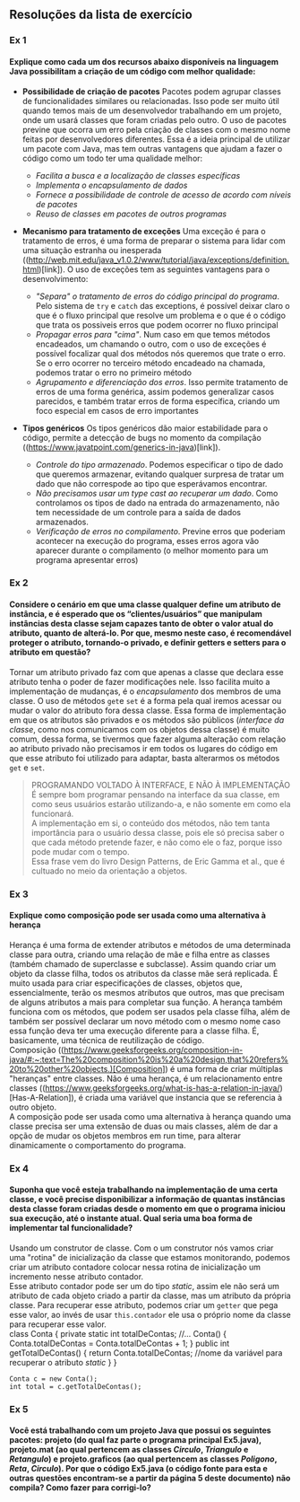 ## Resoluções da lista de exercício

### Ex 1
#### Explique como cada um dos recursos abaixo disponíveis na linguagem Java possibilitam a criação de um código com melhor qualidade:
- **Possibilidade de criação de pacotes** 
Pacotes podem agrupar classes de funcionalidades similares ou relacionadas. Isso pode ser muito útil quando temos mais de um desenvolvedor trabalhando em um projeto, onde um usará classes que foram criadas pelo outro. O uso de pacotes previne que ocorra um erro pela criação de classes com o mesmo nome feitas por desenvolvedores diferentes. Essa é a ideia principal de utilizar um pacote com Java, mas tem outras vantagens que ajudam a fazer o código como um todo ter uma qualidade melhor:
    - *Facilita a busca e a localização de classes específicas* 
    - *Implementa o encapsulamento de dados*
    - *Fornece a possibilidade de controle de acesso de acordo com níveis de pacotes*
    - *Reuso de classes em pacotes de outros programas*

- **Mecanismo para tratamento de exceções** 
Uma exceção é para o tratamento de erros, é uma forma de preparar o sistema para lidar com uma situação estranha ou inesperada ((http://web.mit.edu/java_v1.0.2/www/tutorial/java/exceptions/definition.html)[link]). O uso de exceções tem as seguintes vantagens para o desenvolvimento:
    - *"Separa" o tratamento de erros do código principal do programa*. Pelo sistema de `try` e `catch` das exceptions, é possível deixar claro o que é o fluxo principal que resolve um problema e o que é o código que trata os possiveis erros que podem ocorrer no fluxo principal
    - *Propagar erros para "cima"*. Num caso em que temos métodos encadeados, um chamando o outro, com o uso de exceções é possível focalizar qual dos métodos nós queremos que trate o erro. Se o erro ocorrer no terceiro método encadeado na chamada, podemos tratar o erro no primeiro método
    - *Agrupamento e diferenciação dos erros*. Isso permite tratamento de erros de uma forma genérica, assim podemos generalizar casos parecidos, e também tratar erros de forma específica, criando um foco especial em casos de erro importantes

- **Tipos genéricos**
Os tipos genéricos dão maior estabilidade para o código, permite a detecção de bugs no momento da compilação ((https://www.javatpoint.com/generics-in-java)[link]).
    - *Controle do tipo armazenado*. Podemos especificar o tipo de dado que queremos armazenar, evitando qualquer surpresa de tratar um dado que não correspode ao tipo que esperávamos encontrar.
    - *Não precisamos usar um type cast ao recuperar um dado*. Como controlamos os tipos de dado na entrada do armazenamento, não tem necessidade de um controle para a saída de dados armazenados.
    - *Verificação de erros no compilamento*. Previne erros que poderiam acontecer na execução do programa, esses erros agora vão aparecer durante o compilamento (o melhor momento para um programa apresentar erros)

### Ex 2
#### Considere o cenário em que uma classe qualquer define um atributo de instância, e é esperado que os “clientes/usuários” que manipulam instâncias desta classe sejam capazes tanto de obter o valor atual do atributo, quanto de alterá-lo. Por que, mesmo neste caso, é recomendável proteger o atributo, tornando-o privado, e definir getters e setters para o atributo em questão?
Tornar um atributo privado faz com que apenas a classe que declara esse atributo tenha o poder de fazer modificações nele. Isso facilita muito a implementação de mudanças, é o _encapsulamento_ dos membros de uma classe. O uso de métodos `get`e `set` é a forma pela qual iremos acessar ou mudar o valor do atributo fora dessa classe. 
Essa forma de implementação em que os atributos são privados e os métodos são públicos (_interface da classe_, como nos comunicamos com os objetos dessa classe) é muito comum, dessa forma, se tivermos que fazer alguma alteração com relação ao atributo privado não precisamos ir em todos os lugares do código em que esse atributo foi utilizado para adaptar, basta alterarmos os métodos `get` e `set`.

> PROGRAMANDO VOLTADO À INTERFACE, E NÃO À IMPLEMENTAÇÃO
> É sempre bom programar pensando na interface da sua classe, em como seus usuários estarão utilizando-a, e não somente em como ela funcionará.  
> A implementação em si, o conteúdo dos métodos, não tem tanta importância para o usuário dessa classe, pois ele só precisa saber o que cada método pretende fazer, e não como ele o faz, porque isso pode mudar com o tempo.  
> Essa frase vem do livro Design Patterns, de Eric Gamma et al., que é cultuado no meio da orientação a objetos.

### Ex 3
#### Explique como composição pode ser usada como uma alternativa à herança
Herança é uma forma de extender atributos e métodos de uma determinada classe para outra, criando uma relação de mãe e filha entre as classes (também chamado de superclasse e subclasse). Assim quando criar um objeto da classe filha, todos os atributos da classe mãe será replicada. É muito usada para criar especificações de classes, objetos que, essencialmente, terão os mesmos atributos que outros, mas que precisam de alguns atributos a mais para completar sua função. A herança também funciona com os métodos, que podem ser usados pela classe filha, além de também ser possível declarar um novo método com o mesmo nome caso essa função deva ter uma execução diferente para a classe filha. É, basicamente, uma técnica de reutilização de código.  
Composição ((https://www.geeksforgeeks.org/composition-in-java/#:~:text=The%20composition%20is%20a%20design,that%20refers%20to%20other%20objects.)[Composition]) é uma forma de criar múltiplas "heranças" entre classes. Não é uma herança, é um relacionamento entre classes ((https://www.geeksforgeeks.org/what-is-has-a-relation-in-java/)[Has-A-Relation]), é criada uma variável que instancia que se referencia à outro objeto.  
A composição pode ser usada como uma alternativa à herança quando uma classe precisa ser uma extensão de duas ou mais classes, além de dar a opção de mudar os objetos membros em run time, para alterar dinamicamente o comportamento do programa.  

### Ex 4
#### Suponha que você esteja trabalhando na implementação de uma certa classe, e você precise disponibilizar a informação de quantas instâncias desta classe foram criadas desde o momento em que o programa iniciou sua execução, até o instante atual. Qual seria uma boa forma de implementar tal funcionalidade?
Usando um construtor de classe. Com o um construtor nós vamos criar uma "rotina" de inicialização da classe que estamos monitorando, podemos criar um atributo contadore colocar nessa rotina de inicialização um incremento nesse atributo contador.  
Esse atributo contador pode ser um do tipo *static*, assim ele não será um atributo de cada objeto criado a partir da classe, mas um atributo da própria classe. Para recuperar esse atributo, podemos criar um `getter` que pega esse valor, ao invés de usar `this.contador` ele usa o próprio nome da classe para recuperar esse valor.  
    class Conta {
        private static int totalDeContas;
        //...
        Conta() {
            Conta.totalDeContas = Conta.totalDeContas + 1;
        }
        public int getTotalDeContas() {
            return Conta.totalDeContas; //nome da variável para recuperar o atributo *static*
        }
    }

    Conta c = new Conta();
    int total = c.getTotalDeContas();

### Ex 5
#### Você está trabalhando com um projeto Java que possui os seguintes pacotes: **projeto** (do qual faz parte o programa principal Ex5.java), **projeto.mat** (ao qual pertencem as classes *Circulo*, *Triangulo* e *Retangulo*) e **projeto.graficos** (ao qual pertencem as classes *Poligono*, *Reta*, *Circulo*). Por que o código Ex5.java (o código fonte para esta e outras questões encontram-se a partir da página 5 deste documento) não compila? Como fazer para corrigi-lo?
